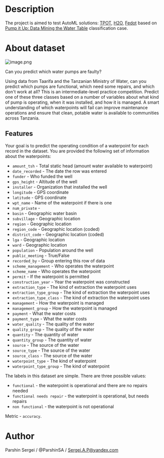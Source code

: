 # Description   

The project is aimed to test AutoML solutions: [TPOT](http://epistasislab.github.io/tpot/), [H2O](https://h2o.ai/platform/h2o-automl/), [Fedot](https://fedot.readthedocs.io/en/latest/) based on [Pump it Up: Data Mining the Water Table](https://www.drivendata.org/competitions/7/pump-it-up-data-mining-the-water-table/page/23/) classification case.

# About dataset   

![image.png](attachment:image.png)

Can you predict which water pumps are faulty?    

Using data from Taarifa and the Tanzanian Ministry of Water, can you predict which pumps are functional, which need some repairs, and which don't work at all? This is an intermediate-level practice competition. Predict one of these three classes based on a number of variables about what kind of pump is operating, when it was installed, and how it is managed. A smart understanding of which waterpoints will fail can improve maintenance operations and ensure that clean, potable water is available to communities across Tanzania.    

## Features   

Your goal is to predict the operating condition of a waterpoint for each record in the dataset. You are provided the following set of information about the waterpoints:   

* `amount_tsh` - Total static head (amount water available to waterpoint)
* `date_recorded` - The date the row was entered
* `funder` - Who funded the well
* `gps_height` - Altitude of the well
* `installer` - Organization that installed the well
* `longitude` - GPS coordinate
* `latitude` - GPS coordinate
* `wpt_name` - Name of the waterpoint if there is one
* `num_private` -
* `basin` - Geographic water basin
* `subvillage` - Geographic location
* `region` - Geographic location
* `region_code` - Geographic location (coded)
* `district_code` - Geographic location (coded)
* `lga` - Geographic location
* `ward` - Geographic location
* `population` - Population around the well
* `public_meeting` - True/False
* `recorded_by` - Group entering this row of data
* `scheme_management` - Who operates the waterpoint
* `scheme_name` - Who operates the waterpoint
* `permit` - If the waterpoint is permitted
* `construction_year` - Year the waterpoint was constructed
* `extraction_type` - The kind of extraction the waterpoint uses
* `extraction_type_group` - The kind of extraction the waterpoint uses
* `extraction_type_class` - The kind of extraction the waterpoint uses
* `management` - How the waterpoint is managed
* `management_group` - How the waterpoint is managed
* `payment` - What the water costs
* `payment_type` - What the water costs
* `water_quality` - The quality of the water
* `quality_group` - The quality of the water
* `quantity` - The quantity of water
* `quantity_group` - The quantity of water
* `source` - The source of the water
* `source_type` - The source of the water
* `source_class` - The source of the water
* `waterpoint_type` - The kind of waterpoint
* `waterpoint_type_group` - The kind of waterpoint    

The labels in this dataset are simple. There are three possible values:   

* `functional` - the waterpoint is operational and there are no repairs needed
* `functional needs repair` - the waterpoint is operational, but needs repairs
* `non functional` - the waterpoint is not operational   

Metric - `accuracy`.   


# Author
Parshin Sergei / @ParshinSA / Sergei.A.P@yandex.com
